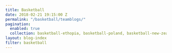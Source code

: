```yaml
---
title: Basketball 
date: 2018-02-21 19:15:00 Z
permalink: "/basketball/teamblogs/"
pagination:
  enabled: true
  collection: basketball-ethopia, basketball-poland, basketball-new-zealand, basketball-czech-spa
layout: blog-index
filter: basketball
---
```


